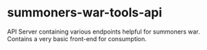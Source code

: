 # summoners-war-tools-api
API Server containing various endpoints helpful for summoners war. Contains a very basic front-end for consumption.
